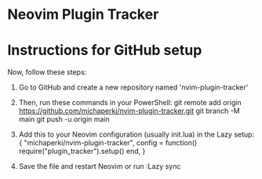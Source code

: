 # Neovim Plugin Tracker

# Instructions for GitHub setup
Now, follow these steps:
1. Go to GitHub and create a new repository named 'nvim-plugin-tracker'
2. Then, run these commands in your PowerShell:
   git remote add origin https://github.com/michaperki/nvim-plugin-tracker.git
   git branch -M main
   git push -u origin main

3. Add this to your Neovim configuration (usually init.lua) in the Lazy setup:
   {
     "michaperki/nvim-plugin-tracker",
     config = function()
       require("plugin_tracker").setup()
     end,
   }

4. Save the file and restart Neovim or run :Lazy sync
